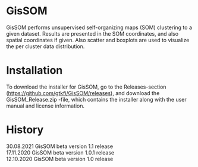 # GisSOM
GisSOM performs unsupervised self-organizing maps (SOM) clustering to a given dataset. Results are presented in the SOM coordinates, and also spatial coordinates if given. Also scatter and boxplots are used to visualize the per cluster data distribution.

# Installation
To download the installer for GisSOM, go to the Releases-section (https://github.com/gtkfi/GisSOM/releases), and download the GisSOM_Release.zip -file, which contains the installer along with the user manual and license information.

# History
30.08.2021 GisSOM beta version 1.1 release  
17.11.2020 GisSOM beta version 1.0.1 release  
12.10.2020 GisSOM beta version 1.0 release  

